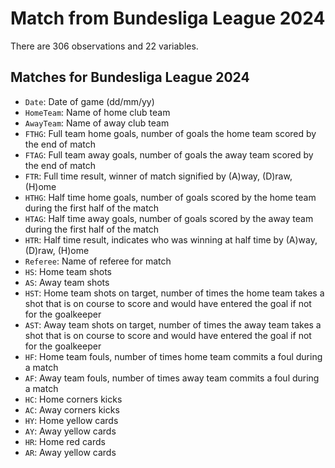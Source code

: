 # Match from Bundesliga League 2024

There are 306 observations and 22 variables.

## Matches for Bundesliga League 2024

- `Date`: Date of game (dd/mm/yy)
- `HomeTeam`: Name of home club team
- `AwayTeam`: Name of away club team
- `FTHG`: Full team home goals, number of goals the home team scored by the end of match
- `FTAG`: Full team away goals, number of goals the away team scored by the end of match
- `FTR`: Full time result, winner of match signified by (A)way, (D)raw, (H)ome
- `HTHG`: Half time home goals, number of goals scored by the home team during the first half of the match
- `HTAG`: Half time away goals, number of goals scored by the away team during the first half of the match
- `HTR`: Half time result, indicates who was winning at half time by (A)way, (D)raw, (H)ome
- `Referee`: Name of referee for match
- `HS`: Home team shots
- `AS`: Away team shots
- `HST`: Home team shots on target, number of times the home team takes a shot that is on course to score and would have entered the goal if not for the goalkeeper
- `AST`: Away team shots on target, number of times the away team takes a shot that is on course to score and would have entered the goal if not for the goalkeeper
- `HF`: Home team fouls, number of times home team commits a foul during a match
- `AF`: Away team fouls, number of times away team commits a foul during a match
- `HC`: Home corners kicks
- `AC`: Away corners kicks
- `HY`: Home yellow cards
- `AY`: Away yellow cards
- `HR`: Home red cards
- `AR`: Away yellow cards